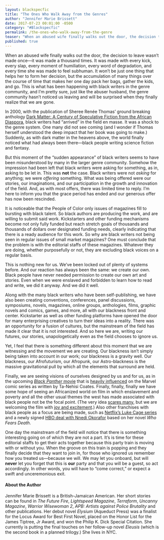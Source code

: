 ```yaml
---
layout: blackspecfic
title: "The Ones Who Walk Away from the Genres"
author: "Jennifer Marie Brissett"
date: 2017-07-23 00:01:00 -0500
category: "#Blackspecfic"
permalink: /the-ones-who-walk-away-from-the-genre
teaser: "When an abused wife finally walks out the door, the decision to leave wasn’t made once—it was made a thousand times."
published: true
---
```


When an abused wife finally walks out the door, the decision to leave wasn’t made once—it was made a thousand times. It was made with every kick, every slap, every moment of humiliation, every word of degradation, and every time she was made to feel subhuman. It won’t be just one thing that helps her to form her decision, but the accumulation of many things over the course of time that makes her one day pack her bags, gather the kids, and go. This is what has been happening with black writers in the genre community, and I’m pretty sure, just like the abuser husband, the genre community hasn’t noticed us leaving and will be surprised when they finally realize that we are gone.

In 2000, with the publication of Sheree Renée Thomas’ ground breaking anthology [Dark Matter: A Century of Speculative Fiction from the African Diaspora](http://www.amazon.com/exec/obidos/ASIN/0446525839/ref=nosim/strangehorizons), black writers had “arrived” in the field en masse. It was a shock to the genre system. One many did not see coming (and I wonder if Thomas herself understood the deep impact that her book was going to make.) Suddenly, as with dark matter in the heavens above, the world finally noticed what had always been there—black people writing science fiction and fantasy.

But this moment of the “sudden appearance” of black writers seems to have been misunderstood by many in the larger genre community. Somehow the impression had been left that black writers were asking for something, as in, asking to be let in. This was **not** the case. Black writers were not _asking_ for anything; we were _offering_ something. What was being offered were our stories, our imaginations, and our participation in the growth and innovation of the field. And, as with most offers, there was limited time to reply. I’m here to inform you that the grace period has ended and our generous offer has now been rescinded.

It is noticeable that the People of Color only issues of magazines fill to bursting with black talent. So black authors are producing the work, and are willing to submit said work. Kickstarters and other funding mechanisms become not only fully funded but reach stretch goals of thousands and thousands of dollars over designated funding needs, clearly indicating that there is a ready audience for this work. So why are black writers not being seen in regular issues of small market magazines? One must conclude that the problem is with the editorial staffs of these magazines. Whatever they are doing, whether purposefully or not, they are excluding black voices on a regular basis.

This is nothing new for us. We’ve been locked out of plenty of systems before. And our reaction has always been the same: we create our own. Black people have never needed permission to create our own art and stories. Even when we were enslaved and forbidden to learn how to read and write, we did it anyway. And we did it well.

Along with the many black writers who have been self-publishing, we have also been creating conventions, conferences, panel discussions, symposiums, novels, magazines, online groups, anthologies, films, graphic novels and comics, games, and more, all with our blackness front and center. Kickstarter as well as other funding platforms have opened the door for many enterprising creatives to turn their ideas into a reality. There was an opportunity for a fusion of cultures, but the mainstream of the field has made it clear that it is not interested. And so here we are, writing our futures, our stories, unapologetically even as the field chooses to ignore us.

Yet, I feel that there is something different about this moment that we are witnessing and the movement we are creating. Our blackness isn’t simply being taken into account in our work; our blackness is a gravity well. Our blackness, our Afrofuturism, our Afropunk, our Astro-blackness is the massive gravitational pull by which all the elements that surround are held.  

Finally, we are seeing visions of ourselves designed by us and for us, as in the upcoming [_Black Panther_](https://www.youtube.com/watch?v=dxWvtMOGAhw)[ movie](https://www.youtube.com/watch?v=dxWvtMOGAhw) that is [heavily influenced](http://www.vulture.com/2016/07/ryan-coogler-ta-nehisi-coates-panther.html) on the Marvel comic series as written by Ta-Nehisi Coates. Finally, finally, finally we have some hope of seeing an Africanized world on film in which enslavement and poverty and all the other usual themes the west has made associated with black people not be the focal point. (The very idea [scares many](http://thehollywoodunlocked.com/black-panther-movie-poster/), but we are welcoming the film with [joy and excitement](https://twitter.com/search?q=%23BlackPantherSoLit&src=typd).) Also other franchises with black people as a focus are being made, such as [Netflix’s Luke Cage series](https://www.youtube.com/watch?v=Ymw5uvViqPU) and a newly signed [HBO deal with Nnedi Okorafor](http://ew.com/tv/2017/07/10/nnedi-okorafor-hbo-who-fears-death-george-r-r-martin/) based on her novel _Who Fears Death_.

One day the mainstream of the field will notice that there is something interesting going on of which they are not a part. It’s is time for these editorial staffs to get their acts together because this party train is moving with or without you. When the groove on this train is popping and they finally decide that they want to join in, for those who ignored us remember how you treated us—because we will. We may let you onboard, but will **never** let you forget that this is **our** party and that you will be a guest, so act accordingly. In other words, you will have to “come correct,” or expect a swift and unceremonious exit.

#### About the Author

Jennifer Marie Brissett is a British-Jamaican American. Her short stories can be found in _The Future Fire_, _Lightspeed Magazine_, _Terraform_, _Uncanny Magazine_, _Warrior Wisewoman 2_, _APB: Artists against Police Brutality_ and other publications. Her debut novel _Elysium_ (Aqueduct Press) was a finalist for the Locus Award for Best First Novel, placed on the Honor List for the James Tiptree, Jr Award, and won the Philip K. Dick Special Citation. She currently is putting the final touches on her follow-up novel _Eleusis_ (which is the second book in a planned trilogy.) She lives in NYC.
